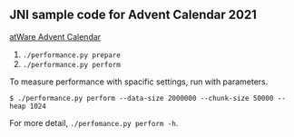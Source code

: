 ## JNI sample code for Advent Calendar 2021
[atWare Advent Calendar](https://qiita.com/advent-calendar/2021/atware)

1. `./performance.py prepare`
1. `./performance.py perform`

To measure performance with spacific settings, run with parameters.

```
$ ./performance.py perform --data-size 2000000 --chunk-size 50000 --heap 1024
```

For more detail, `./perfomance.py perform -h`.
